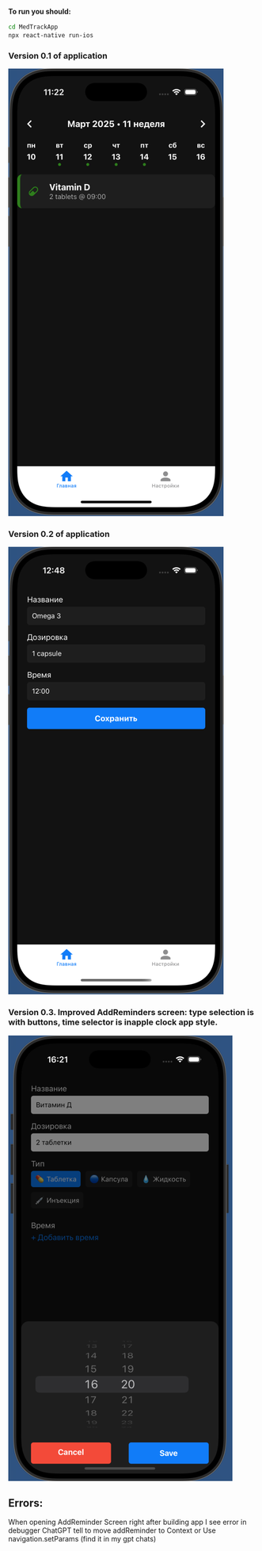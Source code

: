 **To run you should:**
```sh
cd MedTrackApp
npx react-native run-ios
```

### Version 0.1 of application
![Screenshot 1](./assets/Version0.1.png)


### Version 0.2 of application
![Screenshot 2](./assets/Version0.2.png)

### Version 0.3. Improved AddReminders screen: type selection is with buttons, time selector is inapple clock app style.
![Screenshot 3](./assets/Version0.3.png)


## Errors:
When opening AddReminder Screen right after building app I see error in debugger
ChatGPT tell to move addReminder to Context or Use navigation.setParams (find it in my gpt chats)